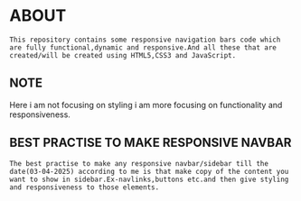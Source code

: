 # ABOUT

```
This repository contains some responsive navigation bars code which are fully functional,dynamic and responsive.And all these that are created/will be created using HTML5,CSS3 and JavaScript.
```

## NOTE

Here i am not focusing on styling i am more focusing on functionality and responsiveness.

## BEST PRACTISE TO MAKE RESPONSIVE NAVBAR 

```
The best practise to make any responsive navbar/sidebar till the date(03-04-2025) according to me is that make copy of the content you want to show in sidebar.Ex-navlinks,buttons etc.and then give styling and responsiveness to those elements.

```
